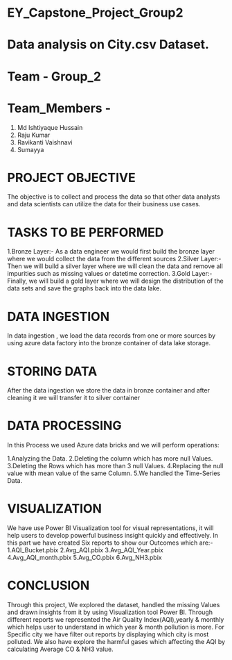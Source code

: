 
# EY_Capstone_Project_Group2
# Data analysis on City.csv Dataset.
# Team - Group_2

# Team_Members - 
1. Md Ishtiyaque Hussain 
2. Raju Kumar
3. Ravikanti Vaishnavi
4. Sumayya

# PROJECT OBJECTIVE
                                                     
The objective is to collect and process the data so that other data analysts and data scientists can utilize the data for their business use cases.

# TASKS TO BE PERFORMED
                                                     
1.Bronze Layer:- As a  data engineer we would first build the bronze layer where we would collect the data from the different sources
2.Silver Layer:-Then we will build a silver layer where we will clean the data and remove all impurities such as missing values or datetime correction.
3.Gold Layer:- Finally, we will build a gold layer where we will design the distribution of the data sets and save the graphs back into the data lake.

# DATA INGESTION
In data ingestion , we load the data records from one or more sources  by using azure data factory into the bronze container of data lake storage.

# STORING DATA
After the data ingestion we store the data in bronze container and after  cleaning it we will transfer it to silver container 

# DATA PROCESSING 
In this Process we used Azure data bricks and we will perform  operations:

1.Analyzing the Data.
2.Deleting the column which has more null Values.
3.Deleting the Rows which has more than 3 null Values.
4.Replacing the null value with mean value of the same Column.
5.We handled the Time-Series Data.

# VISUALIZATION

We have use Power BI Visualization tool for visual representations, it will help users to develop powerful business insight quickly and effectively.
In this part we have created Six reports to show our Outcomes which are:-
1.AQI_Bucket.pbix
2.Avg_AQI.pbix
3.Avg_AQI_Year.pbix
4.Avg_AQI_month.pbix
5.Avg_CO.pbix
6.Avg_NH3.pbix 

# CONCLUSION

Through this project,
We explored the dataset, handled the missing Values and drawn insights from it by using Visualization tool Power BI.
Through different reports we represented the Air Quality Index(AQI),yearly & monthly which helps user to understand in which year & month pollution is more.
For Specific city we have filter out reports by displaying which city is most polluted.
We also have explore the harmful gases which affecting the AQI by calculating Average CO & NH3 value.


